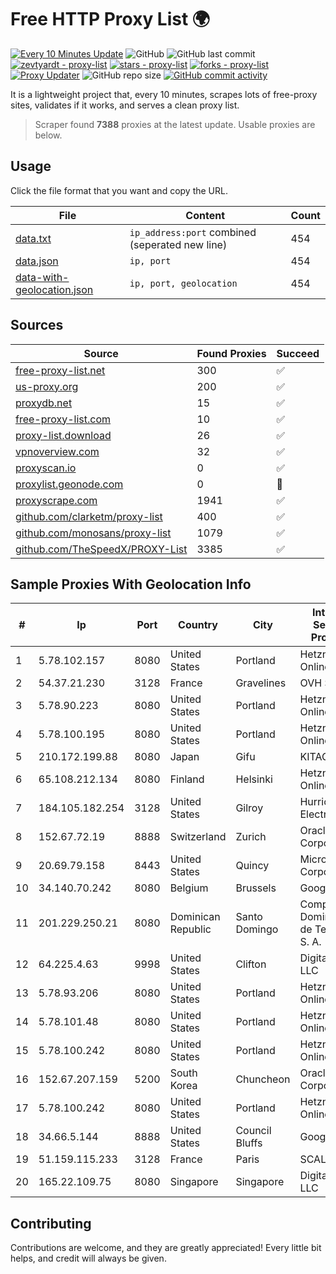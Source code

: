 
# Free HTTP Proxy List 🌍

[![Every 10 Minutes Update](https://github.com/mertguvencli/http-proxy-list/actions/workflows/main.yml/badge.svg?branch=main)](https://github.com/mertguvencli/http-proxy-list/actions/workflows/main.yml)
![GitHub](https://img.shields.io/github/license/mertguvencli/http-proxy-list)
![GitHub last commit](https://img.shields.io/github/last-commit/mertguvencli/http-proxy-list)
[![zevtyardt - proxy-list](https://img.shields.io/static/v1?label=zevtyardt&message=proxy-list&color=blue&logo=github)](https://github.com/zevtyardt/proxy-list "Go to GitHub repo")
[![stars - proxy-list](https://img.shields.io/github/stars/zevtyardt/proxy-list?style=social)](https://github.com/zevtyardt/proxy-list)
[![forks - proxy-list](https://img.shields.io/github/forks/zevtyardt/proxy-list?style=social)](https://github.com/zevtyardt/proxy-list)
[![Proxy Updater](https://github.com/zevtyardt/proxy-list/workflows/Proxy%20Updater/badge.svg)](https://github.com/zevtyardt/proxy-list/actions?query=workflow:"Proxy+Updater")
![GitHub repo size](https://img.shields.io/github/repo-size/zevtyardt/proxy-list)
[![GitHub commit activity](https://img.shields.io/github/commit-activity/m/zevtyardt/proxy-list?logo=commits)](https://github.com/zevtyardt/proxy-list/commits/main)

It is a lightweight project that, every 10 minutes, scrapes lots of free-proxy sites, validates if it works, and serves a clean proxy list.

> Scraper found **7388** proxies at the latest update. Usable proxies are below.

## Usage

Click the file format that you want and copy the URL.

|File|Content|Count|
|----|-------|-----|
|[data.txt](https://raw.githubusercontent.com/mertguvencli/http-proxy-list/main/proxy-list/data.txt)|`ip_address:port` combined (seperated new line)|454|
|[data.json](https://raw.githubusercontent.com/mertguvencli/http-proxy-list/main/proxy-list/data.json)|`ip, port`|454|
|[data-with-geolocation.json](https://raw.githubusercontent.com/mertguvencli/http-proxy-list/main/proxy-list/data-with-geolocation.json)|`ip, port, geolocation`|454|

## Sources

|Source|Found Proxies|Succeed|
|------|-------------|-------|
|[free-proxy-list.net](https://free-proxy-list.net)|300|✅|
|[us-proxy.org](https://www.us-proxy.org)|200|✅|
|[proxydb.net](http://proxydb.net)|15|✅|
|[free-proxy-list.com](https://free-proxy-list.com/?page=&port=&type%5B%5D=http&type%5B%5D=https&up_time=0&search=Search)|10|✅|
|[proxy-list.download](https://www.proxy-list.download/HTTP)|26|✅|
|[vpnoverview.com](https://vpnoverview.com/privacy/anonymous-browsing/free-proxy-servers)|32|✅|
|[proxyscan.io](https://www.proxyscan.io)|0|✅|
|[proxylist.geonode.com](https://proxylist.geonode.com/api/proxy-list?limit=300&page=1&sort_by=lastChecked&sort_type=desc&protocols=http,https)|0|🚫|
|[proxyscrape.com](https://api.proxyscrape.com/v2/?request=displayproxies&protocol=http&timeout=10000&country=all&ssl=all&anonymity=all)|1941|✅|
|[github.com/clarketm/proxy-list](https://raw.githubusercontent.com/clarketm/proxy-list/master/proxy-list-raw.txt)|400|✅|
|[github.com/monosans/proxy-list](https://raw.githubusercontent.com/monosans/proxy-list/main/proxies/http.txt)|1079|✅|
|[github.com/TheSpeedX/PROXY-List](https://raw.githubusercontent.com/TheSpeedX/PROXY-List/master/http.txt)|3385|✅|


## Sample Proxies With Geolocation Info

|#|Ip|Port|Country|City|Internet Service Provider|
|-|--|----|-------|----|-------------------------|
|1|5.78.102.157|8080|United States|Portland|Hetzner Online GmbH|
|2|54.37.21.230|3128|France|Gravelines|OVH SAS|
|3|5.78.90.223|8080|United States|Portland|Hetzner Online GmbH|
|4|5.78.100.195|8080|United States|Portland|Hetzner Online GmbH|
|5|210.172.199.88|8080|Japan|Gifu|KITAGATA|
|6|65.108.212.134|8080|Finland|Helsinki|Hetzner Online GmbH|
|7|184.105.182.254|3128|United States|Gilroy|Hurricane Electric LLC|
|8|152.67.72.19|8888|Switzerland|Zurich|Oracle Corporation|
|9|20.69.79.158|8443|United States|Quincy|Microsoft Corporation|
|10|34.140.70.242|8080|Belgium|Brussels|Google LLC|
|11|201.229.250.21|8080|Dominican Republic|Santo Domingo|Compañía Dominicana de Teléfonos S. A.|
|12|64.225.4.63|9998|United States|Clifton|DigitalOcean, LLC|
|13|5.78.93.206|8080|United States|Portland|Hetzner Online GmbH|
|14|5.78.101.48|8080|United States|Portland|Hetzner Online GmbH|
|15|5.78.100.242|8080|United States|Portland|Hetzner Online GmbH|
|16|152.67.207.159|5200|South Korea|Chuncheon|Oracle Corporation|
|17|5.78.100.242|8080|United States|Portland|Hetzner Online GmbH|
|18|34.66.5.144|8888|United States|Council Bluffs|Google LLC|
|19|51.159.115.233|3128|France|Paris|SCALEWAY|
|20|165.22.109.75|8080|Singapore|Singapore|DigitalOcean, LLC|



## Contributing

Contributions are welcome, and they are greatly appreciated! Every
little bit helps, and credit will always be given.


